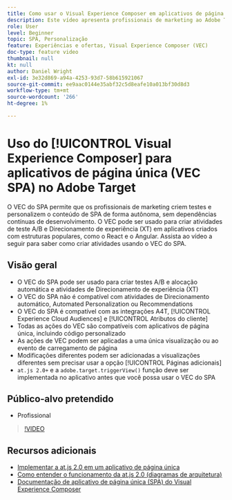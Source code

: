 ```yaml
---
title: Como usar o Visual Experience Composer em aplicativos de página única (VEC SPA)
description: Este vídeo apresenta profissionais de marketing ao Adobe Target Visual Experience Composer para aplicativos de página única (VEC SPA). Assista a este vídeo para saber como criar atividades usando o VEC do SPA.
role: User
level: Beginner
topic: SPA, Personalização
feature: Experiências e ofertas, Visual Experience Composer (VEC)
doc-type: feature video
thumbnail: null
kt: null
author: Daniel Wright
exl-id: 3e32d869-a94a-4253-93d7-58b615921067
source-git-commit: ee9aac0144e35abf32c5d8eafe10a013bf30d8d3
workflow-type: tm+mt
source-wordcount: '266'
ht-degree: 1%

---
```


# Uso do [!UICONTROL Visual Experience Composer] para aplicativos de página única (VEC SPA) no Adobe Target

O VEC do SPA permite que os profissionais de marketing criem testes e personalizem o conteúdo de SPA de forma autônoma, sem dependências contínuas de desenvolvimento. O VEC pode ser usado para criar atividades de teste A/B e Direcionamento de experiência (XT) em aplicativos criados com estruturas populares, como o React e o Angular. Assista ao vídeo a seguir para saber como criar atividades usando o VEC do SPA.

## Visão geral

* O VEC do SPA pode ser usado para criar testes A/B e alocação automática e atividades de Direcionamento de experiência (XT)
* O VEC do SPA não é compatível com atividades de Direcionamento automático, Automated Personalization ou Recommendations
* O VEC do SPA é compatível com as integrações A4T, [!UICONTROL Experience Cloud Audiences] e [!UICONTROL Atributos do cliente]
* Todas as ações do VEC são compatíveis com aplicativos de página única, incluindo código personalizado
* As ações de VEC podem ser aplicadas a uma única visualização ou ao evento de carregamento de página
* Modificações diferentes podem ser adicionadas a visualizações diferentes sem precisar usar a opção [!UICONTROL Páginas adicionais]
* `at.js 2.0+` e a  `adobe.target.triggerView()` função deve ser implementada no aplicativo antes que você possa usar o VEC do SPA

## Público-alvo pretendido

* Profissional

>[!VIDEO](https://video.tv.adobe.com/v/26249?quality=12)


## Recursos adicionais

* [Implementar a at.js 2.0 em um aplicativo de página única](../implementation/implement-atjs-20-in-a-single-page-application.md)
* [Como entender o funcionamento da at.js 2.0 (diagramas de arquitetura)](../implementation/understanding-how-atjs-20-works.md)
* [Documentação de aplicativo de página única (SPA) do Visual Experience Composer](https://docs.adobe.com/help/en/target/using/experiences/spa-visual-experience-composer.html)
